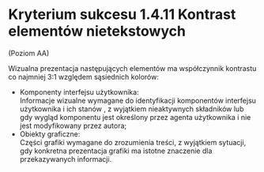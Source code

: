 # Kryterium sukcesu 1.4.11 Kontrast elementów nietekstowych

(Poziom AA)

Wizualna prezentacja następujących elementów ma współczynnik kontrastu co najmniej 3:1 względem sąsiednich kolorów:

- Komponenty interfejsu użytkownika:  
                        Informacje wizualne wymagane do identyfikacji komponentów interfejsu użytkownika i ich stanów , z wyjątkiem nieaktywnych składników lub gdy wygląd komponentu jest określony przez agenta użytkownika i nie jest modyfikowany przez autora; 
- Obiekty graficzne:  
                        Części grafiki wymagane do zrozumienia treści, z wyjątkiem sytuacji, gdy konkretna prezentacja grafiki ma istotne znaczenie dla przekazywanych informacji. 
